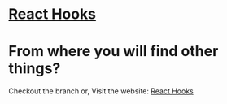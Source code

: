 # [React Hooks](https://react-hook-concept.netlify.app/)
# From where you will find other things?

Checkout the branch or, Visit the website: [React Hooks](https://react-hook-concept.netlify.app/)
